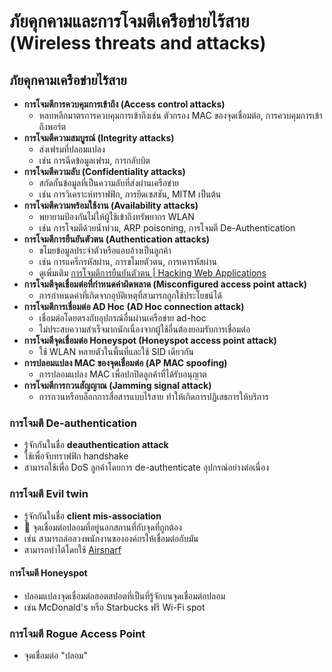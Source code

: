 
# ภัยคุกคามและการโจมตีเครือข่ายไร้สาย (Wireless threats and attacks)

## ภัยคุกคามเครือข่ายไร้สาย

- **การโจมตีการควบคุมการเข้าถึง (Access control attacks)**
  - หลบหลีกมาตรการควบคุมการเข้าถึงเช่น ตัวกรอง MAC ของจุดเชื่อมต่อ, การควบคุมการเข้าถึงพอร์ต
- **การโจมตีความสมบูรณ์ (Integrity attacks)**
  - ส่งเฟรมที่ปลอมแปลง
  - เช่น การฉีดข้อมูลเฟรม, การกลับบิต
- **การโจมตีความลับ (Confidentiality attacks)**
  - สกัดกั้นข้อมูลที่เป็นความลับที่ส่งผ่านเครือข่าย
  - เช่น การวิเคราะห์ทราฟฟิก, การยึดเซสชัน, MITM เป็นต้น
- **การโจมตีความพร้อมใช้งาน (Availability attacks)**
  - พยายามป้องกันไม่ให้ผู้ใช้เข้าถึงทรัพยากร WLAN
  - เช่น การโจมตีด้วยน้ำท่วม, ARP poisoning, การโจมตี De-Authentication
- **การโจมตีการยืนยันตัวตน (Authentication attacks)**
  - ขโมยข้อมูลประจำตัวหรือแอบอ้างเป็นลูกค้า
  - เช่น การแคร็กรหัสผ่าน, การขโมยตัวตน, การเดารหัสผ่าน
  - ดูเพิ่มเติม [การโจมตีการยืนยันตัวตน | Hacking Web Applications](./../13-web-applications/hacking-web-applications.md#authentication-attacks)
- **การโจมตีจุดเชื่อมต่อที่กำหนดค่าผิดพลาด (Misconfigured access point attack)**
  - การกำหนดค่าที่เกิดจากอุบัติเหตุที่สามารถถูกใช้ประโยชน์ได้
- **การโจมตีการเชื่อมต่อ AD Hoc (AD Hoc connection attack)**
  - เชื่อมต่อโดยตรงกับอุปกรณ์อื่นผ่านเครือข่าย ad-hoc
  - ไม่ประสบความสำเร็จมากนักเนื่องจากผู้ใช้อื่นต้องยอมรับการเชื่อมต่อ
- **การโจมตีจุดเชื่อมต่อ Honeyspot (Honeyspot access point attack)**
  - ใช้ WLAN หลายตัวในพื้นที่และใช้ SID เดียวกัน
- **การปลอมแปลง MAC ของจุดเชื่อมต่อ (AP MAC spoofing)**
  - การปลอมแปลง MAC เพื่อปกปิดลูกค้าที่ได้รับอนุญาต
- **การโจมตีการกวนสัญญาณ (Jamming signal attack)**
  - การกวนหรือบล็อกการสื่อสารแบบไร้สาย ทำให้เกิดการปฏิเสธการให้บริการ

### การโจมตี De-authentication

- รู้จักกันในชื่อ **deauthentication attack**
- ใช้เพื่อจับทราฟฟิก handshake
- สามารถใช้เพื่อ DoS ลูกค้าโดยการ de-authenticate อุปกรณ์อย่างต่อเนื่อง

### การโจมตี Evil twin

- รู้จักกันในชื่อ **client mis-association**
- 📝 จุดเชื่อมต่อปลอมที่อยู่นอกสถานที่กับจุดที่ถูกต้อง
- เช่น สามารถล่อลวงพนักงานขององค์กรให้เชื่อมต่อกับมัน
- สามารถทำได้โดยใช้ [Airsnarf](http://airsnarf.shmoo.com/)

#### การโจมตี Honeyspot

- ปลอมแปลงจุดเชื่อมต่อฮอตสปอตที่เป็นที่รู้จักบนจุดเชื่อมต่อปลอม
- เช่น McDonald's หรือ Starbucks ฟรี Wi-Fi spot

### การโจมตี Rogue Access Point

- จุดเชื่อมต่อ "ปลอม"
